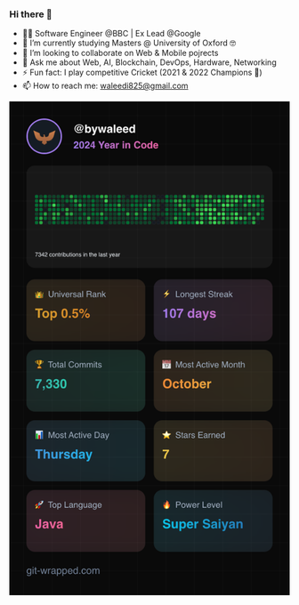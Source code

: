 ### Hi there 👋

- 👨‍💻 Software Engineer @BBC | Ex Lead @Google
- 🌱 I’m currently studying Masters @ University of Oxford 🤓
- 👯 I’m looking to collaborate on Web & Mobile pojrects
- 💬 Ask me about Web, AI, Blockchain, DevOps, Hardware, Networking 
- ⚡ Fun fact: I play competitive Cricket (2021 & 2022 Champions 🥇)
- 📫 How to reach me: waleedi825@gmail.com

![2024 Year in Review](year-review/2024.png)